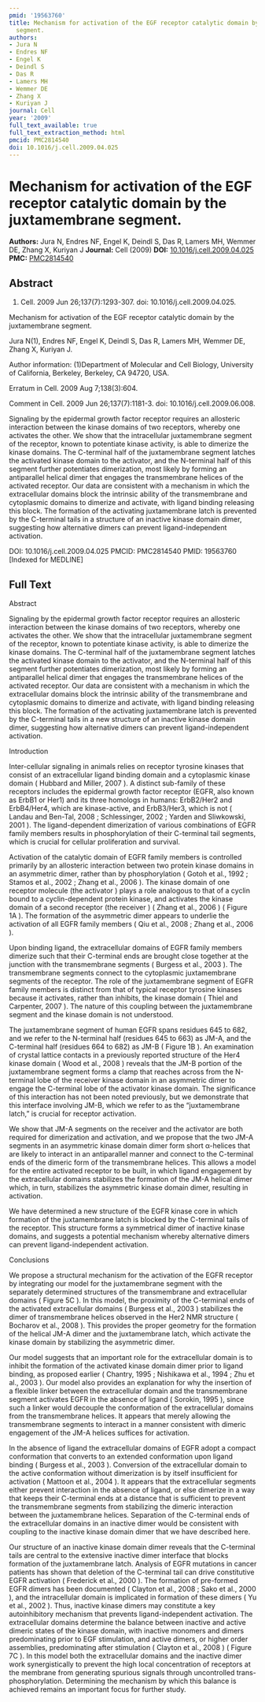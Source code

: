 ```yaml
---
pmid: '19563760'
title: Mechanism for activation of the EGF receptor catalytic domain by the juxtamembrane
  segment.
authors:
- Jura N
- Endres NF
- Engel K
- Deindl S
- Das R
- Lamers MH
- Wemmer DE
- Zhang X
- Kuriyan J
journal: Cell
year: '2009'
full_text_available: true
full_text_extraction_method: html
pmcid: PMC2814540
doi: 10.1016/j.cell.2009.04.025
---
```


# Mechanism for activation of the EGF receptor catalytic domain by the juxtamembrane segment.
**Authors:** Jura N, Endres NF, Engel K, Deindl S, Das R, Lamers MH, Wemmer DE, Zhang X, Kuriyan J
**Journal:** Cell (2009)
**DOI:** [10.1016/j.cell.2009.04.025](https://doi.org/10.1016/j.cell.2009.04.025)
**PMC:** [PMC2814540](https://www.ncbi.nlm.nih.gov/pmc/articles/PMC2814540/)

## Abstract

1. Cell. 2009 Jun 26;137(7):1293-307. doi: 10.1016/j.cell.2009.04.025.

Mechanism for activation of the EGF receptor catalytic domain by the 
juxtamembrane segment.

Jura N(1), Endres NF, Engel K, Deindl S, Das R, Lamers MH, Wemmer DE, Zhang X, 
Kuriyan J.

Author information:
(1)Department of Molecular and Cell Biology, University of California, Berkeley, 
Berkeley, CA 94720, USA.

Erratum in
    Cell. 2009 Aug 7;138(3):604.

Comment in
    Cell. 2009 Jun 26;137(7):1181-3. doi: 10.1016/j.cell.2009.06.008.

Signaling by the epidermal growth factor receptor requires an allosteric 
interaction between the kinase domains of two receptors, whereby one activates 
the other. We show that the intracellular juxtamembrane segment of the receptor, 
known to potentiate kinase activity, is able to dimerize the kinase domains. The 
C-terminal half of the juxtamembrane segment latches the activated kinase domain 
to the activator, and the N-terminal half of this segment further potentiates 
dimerization, most likely by forming an antiparallel helical dimer that engages 
the transmembrane helices of the activated receptor. Our data are consistent 
with a mechanism in which the extracellular domains block the intrinsic ability 
of the transmembrane and cytoplasmic domains to dimerize and activate, with 
ligand binding releasing this block. The formation of the activating 
juxtamembrane latch is prevented by the C-terminal tails in a structure of an 
inactive kinase domain dimer, suggesting how alternative dimers can prevent 
ligand-independent activation.

DOI: 10.1016/j.cell.2009.04.025
PMCID: PMC2814540
PMID: 19563760 [Indexed for MEDLINE]

## Full Text

Abstract

Signaling by the epidermal growth factor receptor requires an allosteric interaction between the kinase domains of two receptors, whereby one activates the other. We show that the intracellular juxtamembrane segment of the receptor, known to potentiate kinase activity, is able to dimerize the kinase domains. The C-terminal half of the juxtamembrane segment latches the activated kinase domain to the activator, and the N-terminal half of this segment further potentiates dimerization, most likely by forming an antiparallel helical dimer that engages the transmembrane helices of the activated receptor. Our data are consistent with a mechanism in which the extracellular domains block the intrinsic ability of the transmembrane and cytoplasmic domains to dimerize and activate, with ligand binding releasing this block. The formation of the activating juxtamembrane latch is prevented by the C-terminal tails in a new structure of an inactive kinase domain dimer, suggesting how alternative dimers can prevent ligand-independent activation.

Introduction

Inter-cellular signaling in animals relies on receptor tyrosine kinases that consist of an extracellular ligand binding domain and a cytoplasmic kinase domain ( Hubbard and Miller, 2007 ). A distinct sub-family of these receptors includes the epidermal growth factor receptor (EGFR, also known as ErbB1 or Her1) and its three homologs in humans: ErbB2/Her2 and ErbB4/Her4, which are kinase-active, and ErbB3/Her3, which is not ( Landau and Ben-Tal, 2008 ; Schlessinger, 2002 ; Yarden and Sliwkowski, 2001 ). The ligand-dependent dimerization of various combinations of EGFR family members results in phosphorylation of their C-terminal tail segments, which is crucial for cellular proliferation and survival.

Activation of the catalytic domain of EGFR family members is controlled primarily by an allosteric interaction between two protein kinase domains in an asymmetric dimer, rather than by phosphorylation ( Gotoh et al., 1992 ; Stamos et al., 2002 ; Zhang et al., 2006 ). The kinase domain of one receptor molecule (the activator ) plays a role analogous to that of a cyclin bound to a cyclin-dependent protein kinase, and activates the kinase domain of a second receptor (the receiver ) ( Zhang et al., 2006 ) ( Figure 1A ). The formation of the asymmetric dimer appears to underlie the activation of all EGFR family members ( Qiu et al., 2008 ; Zhang et al., 2006 ).

Upon binding ligand, the extracellular domains of EGFR family members dimerize such that their C-terminal ends are brought close together at the junction with the transmembrane segments ( Burgess et al., 2003 ). The transmembrane segments connect to the cytoplasmic juxtamembrane segments of the receptor. The role of the juxtamembrane segment of EGFR family members is distinct from that of typical receptor tyrosine kinases because it activates, rather than inhibits, the kinase domain ( Thiel and Carpenter, 2007 ). The nature of this coupling between the juxtamembrane segment and the kinase domain is not understood.

The juxtamembrane segment of human EGFR spans residues 645 to 682, and we refer to the N-terminal half (residues 645 to 663) as JM-A, and the C-terminal half (residues 664 to 682) as JM-B ( Figure 1B ). An examination of crystal lattice contacts in a previously reported structure of the Her4 kinase domain ( Wood et al., 2008 ) reveals that the JM-B portion of the juxtamembrane segment forms a clamp that reaches across from the N-terminal lobe of the receiver kinase domain in an asymmetric dimer to engage the C-terminal lobe of the activator kinase domain. The significance of this interaction has not been noted previously, but we demonstrate that this interface involving JM-B, which we refer to as the “juxtamembrane latch,” is crucial for receptor activation.

We show that JM-A segments on the receiver and the activator are both required for dimerization and activation, and we propose that the two JM-A segments in an asymmetric kinase domain dimer form short α-helices that are likely to interact in an antiparallel manner and connect to the C-terminal ends of the dimeric form of the transmembrane helices. This allows a model for the entire activated receptor to be built, in which ligand engagement by the extracellular domains stabilizes the formation of the JM-A helical dimer which, in turn, stabilizes the asymmetric kinase domain dimer, resulting in activation.

We have determined a new structure of the EGFR kinase core in which formation of the juxtamembrane latch is blocked by the C-terminal tails of the receptor. This structure forms a symmetrical dimer of inactive kinase domains, and suggests a potential mechanism whereby alternative dimers can prevent ligand-independent activation.

Conclusions

We propose a structural mechanism for the activation of the EGFR receptor by integrating our model for the juxtamembrane segment with the separately determined structures of the transmembrane and extracellular domains ( Figure 5C ). In this model, the proximity of the C-terminal ends of the activated extracellular domains ( Burgess et al., 2003 ) stabilizes the dimer of transmembrane helices observed in the Her2 NMR structure ( Bocharov et al., 2008 ). This provides the proper geometry for the formation of the helical JM-A dimer and the juxtamembrane latch, which activate the kinase domain by stabilizing the asymmetric dimer.

Our model suggests that an important role for the extracellular domain is to inhibit the formation of the activated kinase domain dimer prior to ligand binding, as proposed earlier ( Chantry, 1995 ; Nishikawa et al., 1994 ; Zhu et al., 2003 ). Our model also provides an explanation for why the insertion of a flexible linker between the extracellular domain and the transmembrane segment activates EGFR in the absence of ligand ( Sorokin, 1995 ), since such a linker would decouple the conformation of the extracellular domains from the transmembrane helices. It appears that merely allowing the transmembrane segments to interact in a manner consistent with dimeric engagement of the JM-A helices suffices for activation.

In the absence of ligand the extracellular domains of EGFR adopt a compact conformation that converts to an extended conformation upon ligand binding ( Burgess et al., 2003 ). Conversion of the extracellular domain to the active conformation without dimerization is by itself insufficient for activation ( Mattoon et al., 2004 ). It appears that the extracellular segments either prevent interaction in the absence of ligand, or else dimerize in a way that keeps their C-terminal ends at a distance that is sufficient to prevent the transmembrane segments from stabilizing the dimeric interaction between the juxtamembrane helices. Separation of the C-terminal ends of the extracellular domains in an inactive dimer would be consistent with coupling to the inactive kinase domain dimer that we have described here.

Our structure of an inactive kinase domain dimer reveals that the C-terminal tails are central to the extensive inactive dimer interface that blocks formation of the juxtamembrane latch. Analysis of EGFR mutations in cancer patients has shown that deletion of the C-terminal tail can drive constitutive EGFR activation ( Frederick et al., 2000 ). The formation of pre-formed EGFR dimers has been documented ( Clayton et al., 2008 ; Sako et al., 2000 ), and the intracellular domain is implicated in formation of these dimers ( Yu et al., 2002 ). Thus, inactive kinase dimers may constitute a key autoinhibitory mechanism that prevents ligand-independent activation. The extracellular domains determine the balance between inactive and active dimeric states of the kinase domain, with inactive monomers and dimers predominating prior to EGF stimulation, and active dimers, or higher order assemblies, predominating after stimulation ( Clayton et al., 2008 ) ( Figure 7C ). In this model both the extracellular domains and the inactive dimer work synergistically to prevent the high local concentration of receptors at the membrane from generating spurious signals through uncontrolled trans-phosphorylation. Determining the mechanism by which this balance is achieved remains an important focus for further study.
